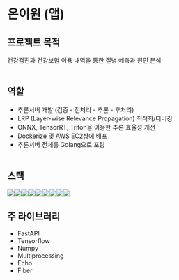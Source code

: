 # 온이원 (앱)
## 프로젝트 목적
건강검진과 건강보험 이용 내역을 통한 질병 예측과 원인 분석
<br/><br/>

## 역할
- 추론서버 개발 (검증 - 전처리 - 추론 - 후처리)
- LRP (Layer-wise Relevance Propagation) 최적화/디버깅
- ONNX, TensorRT, Triton을 이용한 추론 효율성 개선
- Dockerize 및 AWS EC2상에 배포
- 추론서버 전체를 Golang으로 포팅
<br/><br/>

## 스택
<img src='https://img.shields.io/badge/python-4584b6?style=for-the-badge&logo=python&logoColor=white'><img src='https://img.shields.io/badge/go-00ADD8?style=for-the-badge&logo=go&logoColor=white'><img src='https://img.shields.io/badge/docker-0db7ed?style=for-the-badge&logo=docker&logoColor=white'><img src='https://img.shields.io/badge/aws-FF9900?style=for-the-badge&logo=amazonaws&logoColor=white'><img src='https://img.shields.io/badge/triton inference server-76B900?style=for-the-badge&logo=nvidia&logoColor=white'><img src='https://img.shields.io/badge/onnx-8d8d8d?style=for-the-badge&logo=onnx&logoColor=white'><img src='https://img.shields.io/badge/tensorrt-76B900?style=for-the-badge&logo=nvidia&logoColor=white'><img src='https://img.shields.io/badge/Multi Processing-d9ead3?style=for-the-badge'><img src='https://img.shields.io/badge/Multi Threading-d9ead3?style=for-the-badge'> 

## 주 라이브러리
- FastAPI
- Tensorflow
- Numpy
- Multiprocessing
- Echo
- Fiber


